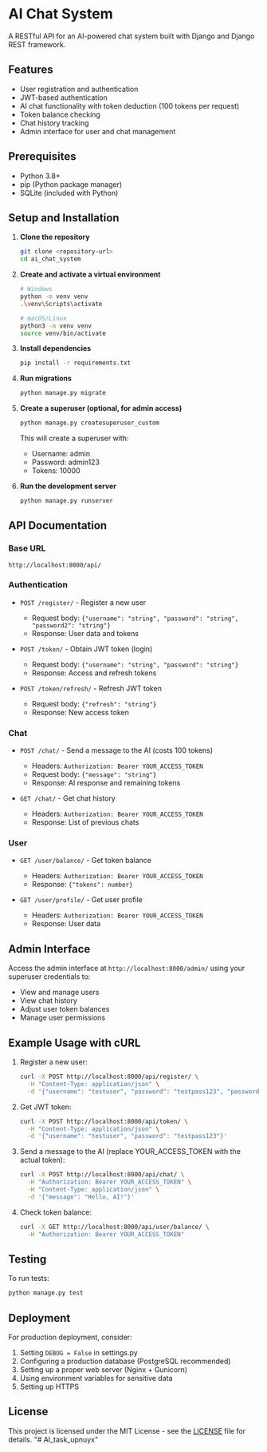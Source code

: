 # AI Chat System

A RESTful API for an AI-powered chat system built with Django and Django REST framework.

## Features

- User registration and authentication
- JWT-based authentication
- AI chat functionality with token deduction (100 tokens per request)
- Token balance checking
- Chat history tracking
- Admin interface for user and chat management

## Prerequisites

- Python 3.8+
- pip (Python package manager)
- SQLite (included with Python)

## Setup and Installation

1. **Clone the repository**
   ```bash
   git clone <repository-url>
   cd ai_chat_system
   ```

2. **Create and activate a virtual environment**
   ```bash
   # Windows
   python -m venv venv
   .\venv\Scripts\activate
   
   # macOS/Linux
   python3 -m venv venv
   source venv/bin/activate
   ```

3. **Install dependencies**
   ```bash
   pip install -r requirements.txt
   ```

4. **Run migrations**
   ```bash
   python manage.py migrate
   ```

5. **Create a superuser (optional, for admin access)**
   ```bash
   python manage.py createsuperuser_custom
   ```
   This will create a superuser with:
   - Username: admin
   - Password: admin123
   - Tokens: 10000

6. **Run the development server**
   ```bash
   python manage.py runserver
   ```

## API Documentation

### Base URL
`http://localhost:8000/api/`

### Authentication
- `POST /register/` - Register a new user
  - Request body: `{"username": "string", "password": "string", "password2": "string"}`
  - Response: User data and tokens

- `POST /token/` - Obtain JWT token (login)
  - Request body: `{"username": "string", "password": "string"}`
  - Response: Access and refresh tokens

- `POST /token/refresh/` - Refresh JWT token
  - Request body: `{"refresh": "string"}`
  - Response: New access token

### Chat
- `POST /chat/` - Send a message to the AI (costs 100 tokens)
  - Headers: `Authorization: Bearer YOUR_ACCESS_TOKEN`
  - Request body: `{"message": "string"}`
  - Response: AI response and remaining tokens

- `GET /chat/` - Get chat history
  - Headers: `Authorization: Bearer YOUR_ACCESS_TOKEN`
  - Response: List of previous chats

### User
- `GET /user/balance/` - Get token balance
  - Headers: `Authorization: Bearer YOUR_ACCESS_TOKEN`
  - Response: `{"tokens": number}`

- `GET /user/profile/` - Get user profile
  - Headers: `Authorization: Bearer YOUR_ACCESS_TOKEN`
  - Response: User data

## Admin Interface

Access the admin interface at `http://localhost:8000/admin/` using your superuser credentials to:
- View and manage users
- View chat history
- Adjust user token balances
- Manage user permissions

## Example Usage with cURL

1. Register a new user:
   ```bash
   curl -X POST http://localhost:8000/api/register/ \
     -H "Content-Type: application/json" \
     -d '{"username": "testuser", "password": "testpass123", "password2": "testpass123"}'
   ```

2. Get JWT token:
   ```bash
   curl -X POST http://localhost:8000/api/token/ \
     -H "Content-Type: application/json" \
     -d '{"username": "testuser", "password": "testpass123"}'
   ```

3. Send a message to the AI (replace YOUR_ACCESS_TOKEN with the actual token):
   ```bash
   curl -X POST http://localhost:8000/api/chat/ \
     -H "Authorization: Bearer YOUR_ACCESS_TOKEN" \
     -H "Content-Type: application/json" \
     -d '{"message": "Hello, AI!"}'
   ```

4. Check token balance:
   ```bash
   curl -X GET http://localhost:8000/api/user/balance/ \
     -H "Authorization: Bearer YOUR_ACCESS_TOKEN"
   ```

## Testing

To run tests:
```bash
python manage.py test
```

## Deployment

For production deployment, consider:
1. Setting `DEBUG = False` in settings.py
2. Configuring a production database (PostgreSQL recommended)
3. Setting up a proper web server (Nginx + Gunicorn)
4. Using environment variables for sensitive data
5. Setting up HTTPS

## License

This project is licensed under the MIT License - see the [LICENSE](LICENSE) file for details.
"# AI_task_upnuyx" 
